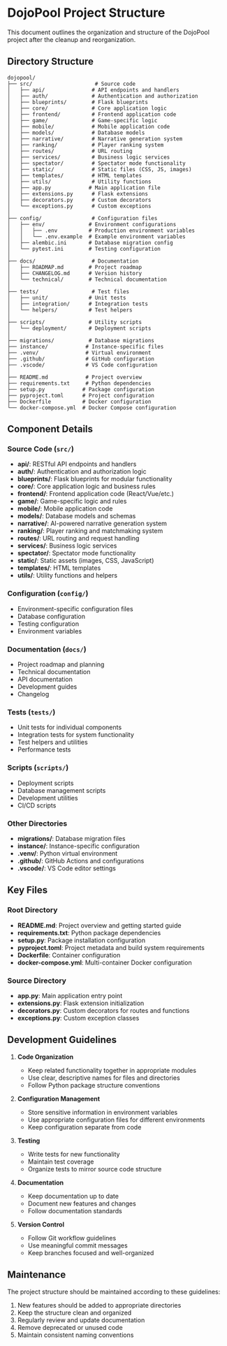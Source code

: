 # DojoPool Project Structure

This document outlines the organization and structure of the DojoPool project after the cleanup and reorganization.

## Directory Structure

```
dojopool/
├── src/                    # Source code
│   ├── api/               # API endpoints and handlers
│   ├── auth/              # Authentication and authorization
│   ├── blueprints/        # Flask blueprints
│   ├── core/              # Core application logic
│   ├── frontend/          # Frontend application code
│   ├── game/              # Game-specific logic
│   ├── mobile/            # Mobile application code
│   ├── models/            # Database models
│   ├── narrative/         # Narrative generation system
│   ├── ranking/           # Player ranking system
│   ├── routes/            # URL routing
│   ├── services/          # Business logic services
│   ├── spectator/         # Spectator mode functionality
│   ├── static/            # Static files (CSS, JS, images)
│   ├── templates/         # HTML templates
│   ├── utils/             # Utility functions
│   ├── app.py            # Main application file
│   ├── extensions.py      # Flask extensions
│   ├── decorators.py      # Custom decorators
│   └── exceptions.py      # Custom exceptions
│
├── config/                # Configuration files
│   ├── env/              # Environment configurations
│   │   ├── .env          # Production environment variables
│   │   └── .env.example  # Example environment variables
│   ├── alembic.ini       # Database migration config
│   └── pytest.ini        # Testing configuration
│
├── docs/                  # Documentation
│   ├── ROADMAP.md        # Project roadmap
│   ├── CHANGELOG.md      # Version history
│   └── technical/        # Technical documentation
│
├── tests/                 # Test files
│   ├── unit/             # Unit tests
│   ├── integration/      # Integration tests
│   └── helpers/          # Test helpers
│
├── scripts/              # Utility scripts
│   └── deployment/       # Deployment scripts
│
├── migrations/           # Database migrations
├── instance/            # Instance-specific files
├── .venv/               # Virtual environment
├── .github/             # GitHub configuration
├── .vscode/             # VS Code configuration
│
├── README.md            # Project overview
├── requirements.txt     # Python dependencies
├── setup.py            # Package configuration
├── pyproject.toml      # Project configuration
├── Dockerfile          # Docker configuration
└── docker-compose.yml  # Docker Compose configuration
```

## Component Details

### Source Code (`src/`)
- **api/**: RESTful API endpoints and handlers
- **auth/**: Authentication and authorization logic
- **blueprints/**: Flask blueprints for modular functionality
- **core/**: Core application logic and business rules
- **frontend/**: Frontend application code (React/Vue/etc.)
- **game/**: Game-specific logic and rules
- **mobile/**: Mobile application code
- **models/**: Database models and schemas
- **narrative/**: AI-powered narrative generation system
- **ranking/**: Player ranking and matchmaking system
- **routes/**: URL routing and request handling
- **services/**: Business logic services
- **spectator/**: Spectator mode functionality
- **static/**: Static assets (images, CSS, JavaScript)
- **templates/**: HTML templates
- **utils/**: Utility functions and helpers

### Configuration (`config/`)
- Environment-specific configuration files
- Database configuration
- Testing configuration
- Environment variables

### Documentation (`docs/`)
- Project roadmap and planning
- Technical documentation
- API documentation
- Development guides
- Changelog

### Tests (`tests/`)
- Unit tests for individual components
- Integration tests for system functionality
- Test helpers and utilities
- Performance tests

### Scripts (`scripts/`)
- Deployment scripts
- Database management scripts
- Development utilities
- CI/CD scripts

### Other Directories
- **migrations/**: Database migration files
- **instance/**: Instance-specific configuration
- **.venv/**: Python virtual environment
- **.github/**: GitHub Actions and configurations
- **.vscode/**: VS Code editor settings

## Key Files

### Root Directory
- **README.md**: Project overview and getting started guide
- **requirements.txt**: Python package dependencies
- **setup.py**: Package installation configuration
- **pyproject.toml**: Project metadata and build system requirements
- **Dockerfile**: Container configuration
- **docker-compose.yml**: Multi-container Docker configuration

### Source Directory
- **app.py**: Main application entry point
- **extensions.py**: Flask extension initialization
- **decorators.py**: Custom decorators for routes and functions
- **exceptions.py**: Custom exception classes

## Development Guidelines

1. **Code Organization**
   - Keep related functionality together in appropriate modules
   - Use clear, descriptive names for files and directories
   - Follow Python package structure conventions

2. **Configuration Management**
   - Store sensitive information in environment variables
   - Use appropriate configuration files for different environments
   - Keep configuration separate from code

3. **Testing**
   - Write tests for new functionality
   - Maintain test coverage
   - Organize tests to mirror source code structure

4. **Documentation**
   - Keep documentation up to date
   - Document new features and changes
   - Follow documentation standards

5. **Version Control**
   - Follow Git workflow guidelines
   - Use meaningful commit messages
   - Keep branches focused and well-organized

## Maintenance

The project structure should be maintained according to these guidelines:
1. New features should be added to appropriate directories
2. Keep the structure clean and organized
3. Regularly review and update documentation
4. Remove deprecated or unused code
5. Maintain consistent naming conventions 